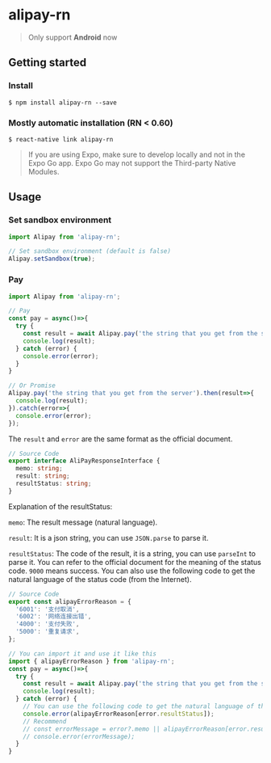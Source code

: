 # alipay-rn

> Only support **Android** now

## Getting started

### Install

`$ npm install alipay-rn --save`

### Mostly automatic installation (RN < 0.60)

`$ react-native link alipay-rn`

> If you are using Expo, make sure to develop locally and not in the Expo Go app. Expo Go may not support the Third-party Native Modules.

## Usage

### Set sandbox environment

```javascript
import Alipay from 'alipay-rn';

// Set sandbox environment (default is false)
Alipay.setSandbox(true);
```

### Pay

```javascript
import Alipay from 'alipay-rn';

// Pay
const pay = async()=>{
  try {
    const result = await Alipay.pay('the string that you get from the server');
    console.log(result);
  } catch (error) {
    console.error(error);
  }
}

// Or Promise
Alipay.pay('the string that you get from the server').then(result=>{
  console.log(result);
}).catch(error=>{
  console.error(error);
});
```

The `result` and `error` are the same format as the official document.

```typescript
// Source Code
export interface AliPayResponseInterface {
  memo: string;
  result: string;
  resultStatus: string;
}
```

Explanation of the resultStatus:

`memo`: The result message (natural language).

`result`: It is a json string, you can use `JSON.parse` to parse it.

`resultStatus`: The code of the result, it is a string, you can use `parseInt` to parse it. You can refer to the official document for the meaning of the status code. `9000` means success. You can also use the following code to get the natural language of the status code (from the Internet).

```javascript
// Source Code
export const alipayErrorReason = {
  '6001': '支付取消',
  '6002': '网络连接出错',
  '4000': '支付失败',
  '5000': '重复请求',
};

// You can import it and use it like this
import { alipayErrorReason } from 'alipay-rn';
const pay = async()=>{
  try {
    const result = await Alipay.pay('the string that you get from the server');
    console.log(result);
  } catch (error) {
    // You can use the following code to get the natural language of the status code
    console.error(alipayErrorReason[error.resultStatus]);
    // Recommend
    // const errorMessage = error?.memo || alipayErrorReason[error.resultStatus] || 'Unknown error'
    // console.error(errorMessage);
  }
}
```